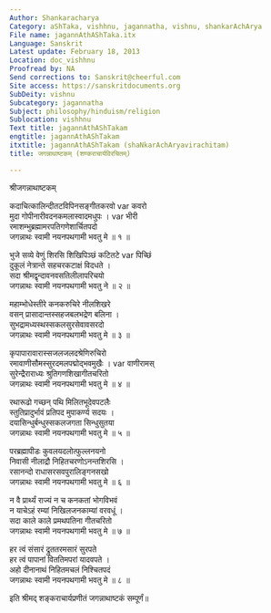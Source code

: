 ```yaml
---
Author: Shankaracharya
Category: aShTaka, vishhnu, jagannatha, vishnu, shankarAchArya
File name: jagannAthAShTaka.itx
Language: Sanskrit
Latest update: February 18, 2013
Location: doc_vishhnu
Proofread by: NA
Send corrections to: Sanskrit@cheerful.com
Site access: https://sanskritdocuments.org
SubDeity: vishnu
Subcategory: jagannatha
Subject: philosophy/hinduism/religion
Sublocation: vishhnu
Text title: jagannAthAShTakam
engtitle: jagannAthAShTakam
itxtitle: jagannAthAShTakam (shaNkarAchAryavirachitam)
title: जगन्नाथाष्टकम् (शण्कराचार्यविरचितम्)

---
```

  
 श्रीजगन्नाथाष्टकम्   
  
कदाचित्कालिन्दीतटविपिनसङ्गीतकरवो  var  कवरो  
मुदा गोपीनारीवदनकमलास्वादमधुपः ।  var  भीरी  
रमाशम्भुब्रह्मामरपतिगणेशार्चितपदो  
जगन्नाथः स्वामी नयनपथगामी भवतु मे ॥ १ ॥  
  
भुजे सव्ये वेणुं शिरसि शिखिपिञ्छं कटितटे var पिच्छिं  
दुकूलं नेत्रान्ते सहचरकटाक्षं विदधते ।  
सदा श्रीमद्वृन्दावनवसतिलीलापरिचयो  
जगन्नाथः स्वामी नयनपथगामी भवतु ने ॥ २ ॥  
  
महाम्भोधेस्तीरे कनकरुचिरे नीलशिखरे  
वसन् प्रासादान्तस्सहजबलभद्रेण बलिना ।  
सुभद्रामध्यस्थस्सकलसुरसेवावसरदो  
जगन्नाथः स्वामी नयनपथगामी भवतु मे ॥ ३ ॥  
  
कृपापारावारास्सजलजलदश्रेणिरुचिरो  
रमावाणीसौमस्सुरदमलपद्मोद्भवमुखैः । var  वाणीरामस्  
सुरेन्द्रैराराध्यः श्रुतिगणशिखागीतचरितो  
जगन्नाथः स्वामी नयनपथगामी भवतु मे ॥ ४ ॥  
  
रथारूढो गच्छन् पथि मिलितभूदेवपटलैः  
स्तुतिप्रादुर्भावं प्रतिपद मुपाकर्ण्य सदयः ।  
दयासिन्धुर्बन्धुस्सकलजगता सिन्धुसुतया  
जगन्नाथः स्वामी नयनपथगामी भवतु मे ॥ ५ ॥  
  
परब्रह्मापीडः कुवलयदलोत्फुल्लनयनो  
निवासी नीलाद्रौ निहितचरणोऽनन्तशिरसि ।  
रसानन्दो राधासरसवपुरालिङ्गनसखो  
जगन्नाथः स्वामी नयनपथगामी भवतु मे ॥ ६ ॥  
  
न वै प्रार्थ्यं राज्यं न च कनकतां भोगविभवं  
न याचेऽहं रम्यां निखिलजनकाम्यां वरवधूं ।  
सदा काले काले प्रमथपतिना गीतचरितो  
जगन्नाथः स्वामी नयनपथगामी भवतु मे ॥ ७ ॥  
  
हर त्वं संसारं द्रुततरमसारं सुरपते  
हर त्वं पापानां विततिमपरां यादवपते ।  
अहो दीनानाथं निहितमचलं निश्चितपदं  
जगन्नाथः स्वामी नयनपथगामी भवतु मे ॥ ८ ॥  
  
इति श्रीमद् शङ्कराचार्यप्रणीतं जगन्नाथाष्टकं सम्पूर्णं॥  
  
  
  
  
